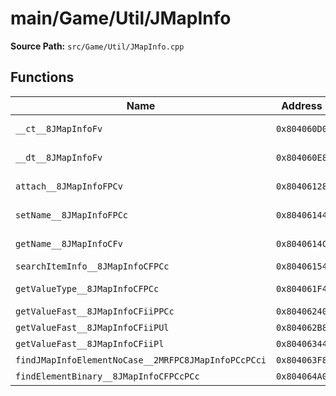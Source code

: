 # main/Game/Util/JMapInfo

**Source Path:** `src/Game/Util/JMapInfo.cpp`

## Functions

| Name | Address | Match % |
|------|---------|---------|
| `__ct__8JMapInfoFv` | `0x804060D0` | :white_check_mark: (100.0%) |
| `__dt__8JMapInfoFv` | `0x804060E8` | :white_check_mark: (100.0%) |
| `attach__8JMapInfoFPCv` | `0x80406128` | :white_check_mark: (100.0%) |
| `setName__8JMapInfoFPCc` | `0x80406144` | :white_check_mark: (100.0%) |
| `getName__8JMapInfoCFv` | `0x8040614C` | :white_check_mark: (100.0%) |
| `searchItemInfo__8JMapInfoCFPCc` | `0x80406154` | :x: (0.0%) |
| `getValueType__8JMapInfoCFPCc` | `0x804061F4` | :white_check_mark: (100.0%) |
| `getValueFast__8JMapInfoCFiiPPCc` | `0x80406240` | :x: (0.0%) |
| `getValueFast__8JMapInfoCFiiPUl` | `0x804062B8` | :x: (0.0%) |
| `getValueFast__8JMapInfoCFiiPl` | `0x80406344` | :x: (0.0%) |
| `findJMapInfoElementNoCase__2MRFPC8JMapInfoPCcPCci` | `0x804063F8` | :x: (0.0%) |
| `findElementBinary__8JMapInfoCFPCcPCc` | `0x804064A0` | :x: (0.0%) |